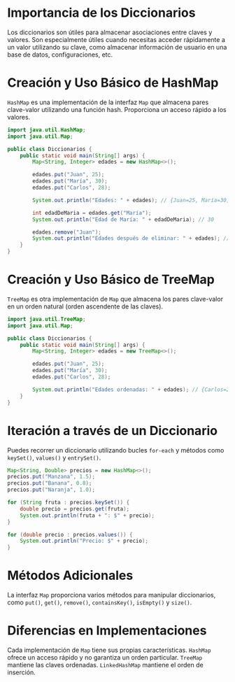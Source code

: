 # Importancia de los Diccionarios
Los diccionarios son útiles para almacenar asociaciones entre claves y valores. Son especialmente útiles cuando necesitas acceder rápidamente a un valor utilizando su clave, como almacenar información de usuario en una base de datos, configuraciones, etc.

# Creación y Uso Básico de HashMap
`HashMap` es una implementación de la interfaz `Map` que almacena pares clave-valor utilizando una función hash. Proporciona un acceso rápido a los valores.

```java
import java.util.HashMap;
import java.util.Map;

public class Diccionarios {
    public static void main(String[] args) {
        Map<String, Integer> edades = new HashMap<>();

        edades.put("Juan", 25);
        edades.put("María", 30);
        edades.put("Carlos", 28);

        System.out.println("Edades: " + edades); // {Juan=25, María=30, Carlos=28}

        int edadDeMaria = edades.get("María");
        System.out.println("Edad de María: " + edadDeMaria); // 30

        edades.remove("Juan");
        System.out.println("Edades después de eliminar: " + edades); // {María=30, Carlos=28}
    }
}
```

# Creación y Uso Básico de TreeMap
`TreeMap` es otra implementación de `Map` que almacena los pares clave-valor en un orden natural (orden ascendente de las claves).

```java
import java.util.TreeMap;
import java.util.Map;

public class Diccionarios {
    public static void main(String[] args) {
        Map<String, Integer> edades = new TreeMap<>();

        edades.put("Juan", 25);
        edades.put("María", 30);
        edades.put("Carlos", 28);

        System.out.println("Edades ordenadas: " + edades); // {Carlos=28, Juan=25, María=30}
    }
}
```

# Iteración a través de un Diccionario
Puedes recorrer un diccionario utilizando bucles `for-each` y métodos como `keySet()`, `values()` y `entrySet()`.

```java
Map<String, Double> precios = new HashMap<>();
precios.put("Manzana", 1.5);
precios.put("Banana", 0.8);
precios.put("Naranja", 1.0);

for (String fruta : precios.keySet()) {
    double precio = precios.get(fruta);
    System.out.println(fruta + ": $" + precio);
}

for (double precio : precios.values()) {
    System.out.println("Precio: $" + precio);
}
```

# Métodos Adicionales
La interfaz `Map` proporciona varios métodos para manipular diccionarios, como `put()`, `get()`, `remove()`, `containsKey()`, `isEmpty()` y `size()`.

# Diferencias en Implementaciones
Cada implementación de `Map` tiene sus propias características. `HashMap` ofrece un acceso rápido y no garantiza un orden particular. `TreeMap` mantiene las claves ordenadas. `LinkedHashMap` mantiene el orden de inserción.
